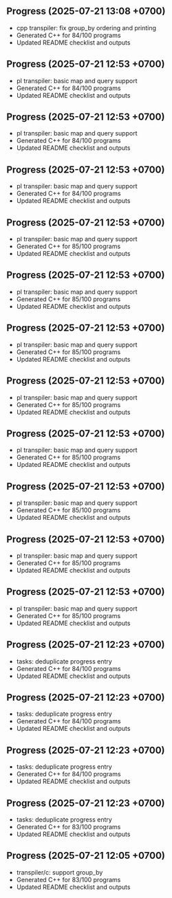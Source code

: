 ## Progress (2025-07-21 13:08 +0700)
- cpp transpiler: fix group_by ordering and printing
- Generated C++ for 84/100 programs
- Updated README checklist and outputs

## Progress (2025-07-21 12:53 +0700)
- pl transpiler: basic map and query support
- Generated C++ for 84/100 programs
- Updated README checklist and outputs

## Progress (2025-07-21 12:53 +0700)
- pl transpiler: basic map and query support
- Generated C++ for 84/100 programs
- Updated README checklist and outputs

## Progress (2025-07-21 12:53 +0700)
- pl transpiler: basic map and query support
- Generated C++ for 84/100 programs
- Updated README checklist and outputs

## Progress (2025-07-21 12:53 +0700)
- pl transpiler: basic map and query support
- Generated C++ for 85/100 programs
- Updated README checklist and outputs

## Progress (2025-07-21 12:53 +0700)
- pl transpiler: basic map and query support
- Generated C++ for 85/100 programs
- Updated README checklist and outputs

## Progress (2025-07-21 12:53 +0700)
- pl transpiler: basic map and query support
- Generated C++ for 85/100 programs
- Updated README checklist and outputs

## Progress (2025-07-21 12:53 +0700)
- pl transpiler: basic map and query support
- Generated C++ for 85/100 programs
- Updated README checklist and outputs

## Progress (2025-07-21 12:53 +0700)
- pl transpiler: basic map and query support
- Generated C++ for 85/100 programs
- Updated README checklist and outputs

## Progress (2025-07-21 12:53 +0700)
- pl transpiler: basic map and query support
- Generated C++ for 85/100 programs
- Updated README checklist and outputs

## Progress (2025-07-21 12:53 +0700)
- pl transpiler: basic map and query support
- Generated C++ for 85/100 programs
- Updated README checklist and outputs

## Progress (2025-07-21 12:53 +0700)
- pl transpiler: basic map and query support
- Generated C++ for 85/100 programs
- Updated README checklist and outputs

## Progress (2025-07-21 12:23 +0700)
- tasks: deduplicate progress entry
- Generated C++ for 84/100 programs
- Updated README checklist and outputs

## Progress (2025-07-21 12:23 +0700)
- tasks: deduplicate progress entry
- Generated C++ for 84/100 programs
- Updated README checklist and outputs

## Progress (2025-07-21 12:23 +0700)
- tasks: deduplicate progress entry
- Generated C++ for 84/100 programs
- Updated README checklist and outputs

## Progress (2025-07-21 12:23 +0700)
- tasks: deduplicate progress entry
- Generated C++ for 83/100 programs
- Updated README checklist and outputs

## Progress (2025-07-21 12:05 +0700)
- transpiler/c: support group_by
- Generated C++ for 83/100 programs
- Updated README checklist and outputs
